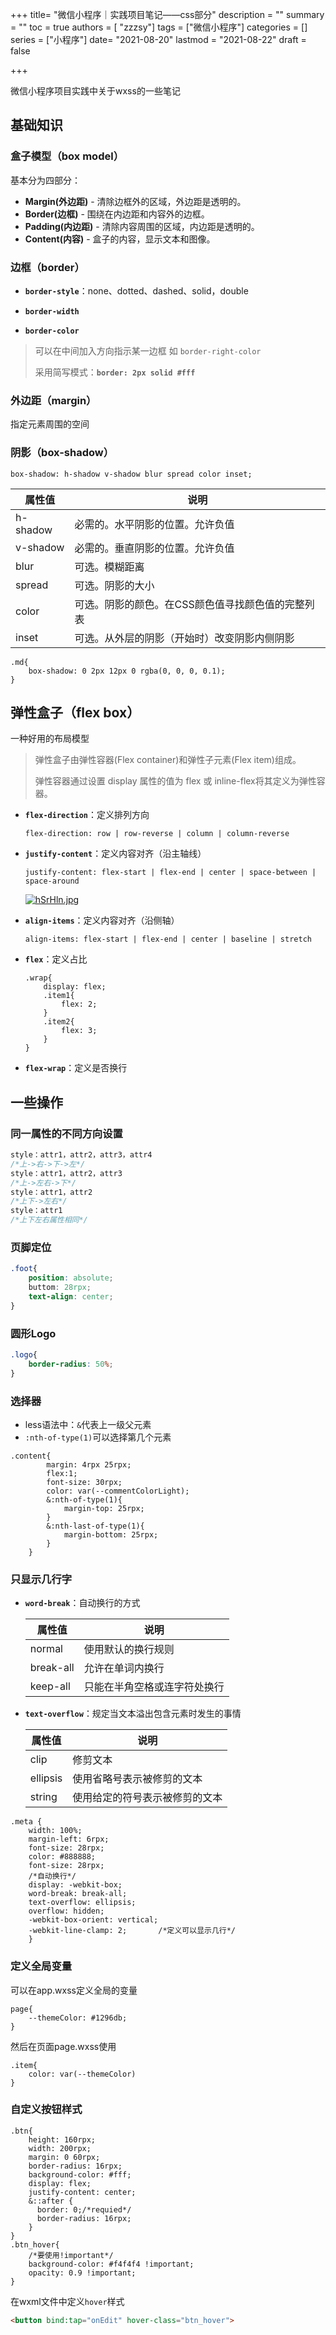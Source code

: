 

+++
title= "微信小程序｜实践项目笔记——css部分"
description = ""
summary = ""
toc = true
authors = [ "zzzsy"]
tags = ["微信小程序"]
categories = []
series = ["小程序"]
date= "2021-08-20"
lastmod = "2021-08-22"
draft = false

+++

微信小程序项目实践中关于wxss的一些笔记

<!--more-->
## 基础知识

### 盒子模型（box model）

基本分为四部分：

- **Margin(外边距)** - 清除边框外的区域，外边距是透明的。
- **Border(边框)** - 围绕在内边距和内容外的边框。
- **Padding(内边距)** - 清除内容周围的区域，内边距是透明的。
- **Content(内容)** - 盒子的内容，显示文本和图像。

### 边框（border）

+ **`border-style`**：none、dotted、dashed、solid，double

+ **`border-width`**
+ **`border-color`**

> 可以在中间加入方向指示某一边框 如 `border-right-color`
>
> 采用简写模式：**`border: 2px solid #fff `**

### 外边距（margin）

指定元素周围的空间

### 阴影（box-shadow）

`box-shadow: h-shadow v-shadow blur spread color inset;`

| 属性值   | 说明                                              |
| -------- | ------------------------------------------------- |
| h-shadow | 必需的。水平阴影的位置。允许负值                  |
| v-shadow | 必需的。垂直阴影的位置。允许负值                  |
| blur     | 可选。模糊距离                                    |
| spread   | 可选。阴影的大小                                  |
| color    | 可选。阴影的颜色。在CSS颜色值寻找颜色值的完整列表 |
| inset    | 可选。从外层的阴影（开始时）改变阴影内侧阴影      |

```less
.md{
    box-shadow: 0 2px 12px 0 rgba(0, 0, 0, 0.1);
}
```

## 弹性盒子（flex box）

一种好用的布局模型

> 弹性盒子由弹性容器(Flex container)和弹性子元素(Flex item)组成。
>
> 弹性容器通过设置 display 属性的值为 flex 或 inline-flex将其定义为弹性容器。

+ **`flex-direction`**：定义排列方向

  `flex-direction: row | row-reverse | column | column-reverse`

+ **`justify-content`**：定义内容对齐（沿主轴线）

  `justify-content: flex-start | flex-end | center | space-between | space-around`

  [![hSrHln.jpg](https://z3.ax1x.com/2021/08/22/hSrHln.jpg)](https://imgtu.com/i/hSrHln)

+ **`align-items`**：定义内容对齐（沿侧轴）

  `align-items: flex-start | flex-end | center | baseline | stretch`

+ **`flex`**：定义占比

  ```less
  .wrap{
      display: flex;
      .item1{
          flex: 2;
      }
      .item2{
          flex: 3;
      }
  }
  ```

+ **`flex-wrap`**：定义是否换行

## 一些操作

### 同一属性的不同方向设置

```css
style：attr1，attr2，attr3，attr4
/*上->右->下->左*/
style：attr1，attr2，attr3
/*上->左右->下*/
style：attr1，attr2
/*上下->左右*/
style：attr1
/*上下左右属性相同*/
```

### 页脚定位

```css
.foot{
    position: absolute;
    buttom: 28rpx;
    text-align: center;
}
```

### 圆形Logo

```css
.logo{
    border-radius: 50%;
}
```

### 选择器

  + less语法中：`&`代表上一级父元素
  + `:nth-of-type(1)`可以选择第几个元素

  ```less
  .content{
          margin: 4rpx 25rpx;
          flex:1;
          font-size: 30rpx;
          color: var(--commentColorLight);
          &:nth-of-type(1){
              margin-top: 25rpx;
          }
          &:nth-last-of-type(1){
              margin-bottom: 25rpx;
          }
      }
  ```

### 只显示几行字

  + **`word-break`**：自动换行的方式

    | 属性值    | 说明                         |
    | --------- | ---------------------------- |
    | normal    | 使用默认的换行规则           |
    | break-all | 允许在单词内换行             |
    | keep-all  | 只能在半角空格或连字符处换行 |

  + **`text-overflow`**：规定当文本溢出包含元素时发生的事情

    | 属性值   | 说明                           |
    | -------- | ------------------------------ |
    | clip     | 修剪文本                       |
    | ellipsis | 使用省略号表示被修剪的文本     |
    | string   | 使用给定的符号表示被修剪的文本 |


  ```less
  .meta {
      width: 100%;
      margin-left: 6rpx;
      font-size: 28rpx;
      color: #888888;
      font-size: 28rpx;
      /*自动换行*/
      display: -webkit-box;
      word-break: break-all;
      text-overflow: ellipsis;  
      overflow: hidden;
      -webkit-box-orient: vertical;
      -webkit-line-clamp: 2;       /*定义可以显示几行*/
      }
  ```

### 定义全局变量

可以在app.wxss定义全局的变量

  ```less
  page{
      --themeColor: #1296db; 
  }
  ```

  然后在页面page.wxss使用

  ```less
  .item{
      color: var(--themeColor)
  }
  ```

### 自定义按钮样式

  ```less
  .btn{
      height: 160rpx;
      width: 200rpx;
      margin: 0 60rpx;
      border-radius: 16rpx;
      background-color: #fff;
      display: flex;
      justify-content: center;
      &::after {
        border: 0;/*requied*/
        border-radius: 16rpx;
      }
  }
  .btn_hover{
      /*要使用!important*/
      background-color: #f4f4f4 !important;
      opacity: 0.9 !important;
  }
  ```

  在wxml文件中定义`hover`样式

  ```html
  <button bind:tap="onEdit" hover-class="btn_hover">
  ```

  

  
